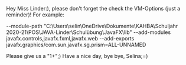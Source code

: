 Hey Miss Linder:),
please don't forget the check the VM-Options (just a reminder)!
For example: 

--module-path "C:\Users\selin\OneDrive\Dokumente\KAHBA\Schuljahr 2020-21\POS\JAVA-Linder\Schulübung\JavaFX\lib" --add-modules javafx.controls,javafx.fxml,javafx.web --add-exports javafx.graphics/com.sun.javafx.sg.prism=ALL-UNNAMED

Please give us a "1+";)
Have a nice day, bye bye,
Selina;=)
